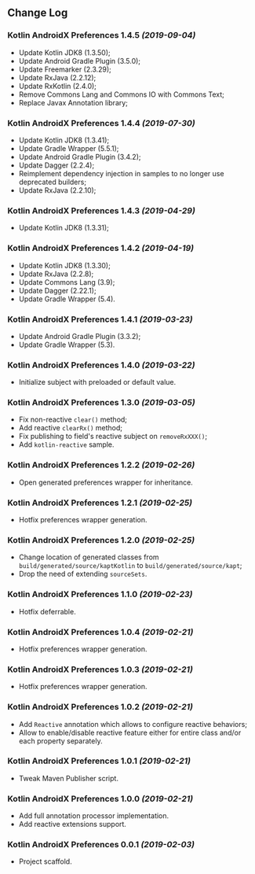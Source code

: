 ## Change Log

### Kotlin AndroidX Preferences 1.4.5 *(2019-09-04)*

  * Update Kotlin JDK8 (1.3.50);
  * Update Android Gradle Plugin (3.5.0);
  * Update Freemarker (2.3.29);
  * Update RxJava (2.2.12);
  * Update RxKotlin (2.4.0);
  * Remove Commons Lang and Commons IO with Commons Text;
  * Replace Javax Annotation library;

### Kotlin AndroidX Preferences 1.4.4 *(2019-07-30)*

  * Update Kotlin JDK8 (1.3.41);
  * Update Gradle Wrapper (5.5.1);
  * Update Android Gradle Plugin (3.4.2);
  * Update Dagger (2.2.4);
  * Reimplement dependency injection in samples to no longer use deprecated builders;
  * Update RxJava (2.2.10);

### Kotlin AndroidX Preferences 1.4.3 *(2019-04-29)*

  * Update Kotlin JDK8 (1.3.31);

### Kotlin AndroidX Preferences 1.4.2 *(2019-04-19)*

  * Update Kotlin JDK8 (1.3.30);
  * Update RxJava (2.2.8);
  * Update Commons Lang (3.9);
  * Update Dagger (2.22.1);
  * Update Gradle Wrapper (5.4).

### Kotlin AndroidX Preferences 1.4.1 *(2019-03-23)*

  * Update Android Gradle Plugin (3.3.2);
  * Update Gradle Wrapper (5.3).

### Kotlin AndroidX Preferences 1.4.0 *(2019-03-22)*

  * Initialize subject with preloaded or default value.

### Kotlin AndroidX Preferences 1.3.0 *(2019-03-05)*

  * Fix non-reactive `clear()` method;
  * Add reactive `clearRx()` method;
  * Fix publishing to field's reactive subject on `removeRxXXX()`;
  * Add `kotlin-reactive` sample.

### Kotlin AndroidX Preferences 1.2.2 *(2019-02-26)*

  * Open generated preferences wrapper for inheritance.

### Kotlin AndroidX Preferences 1.2.1 *(2019-02-25)*

  * Hotfix preferences wrapper generation.

### Kotlin AndroidX Preferences 1.2.0 *(2019-02-25)*

  * Change location of generated classes from `build/generated/source/kaptKotlin` to `build/generated/source/kapt`;
  * Drop the need of extending `sourceSets`.

### Kotlin AndroidX Preferences 1.1.0 *(2019-02-23)*

  * Hotfix deferrable.

### Kotlin AndroidX Preferences 1.0.4 *(2019-02-21)*

  * Hotfix preferences wrapper generation.

### Kotlin AndroidX Preferences 1.0.3 *(2019-02-21)*

  * Hotfix preferences wrapper generation.

### Kotlin AndroidX Preferences 1.0.2 *(2019-02-21)*

  * Add `Reactive` annotation which allows to configure reactive behaviors;
  * Allow to enable/disable reactive feature either for entire class and/or each property separately.

### Kotlin AndroidX Preferences 1.0.1 *(2019-02-21)*

  * Tweak Maven Publisher script.

### Kotlin AndroidX Preferences 1.0.0 *(2019-02-21)*

  * Add full annotation processor implementation.
  * Add reactive extensions support.

### Kotlin AndroidX Preferences 0.0.1 *(2019-02-03)*

  * Project scaffold.
